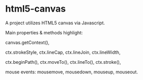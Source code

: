 # html5-canvas

A project utilizes HTML5 canvas via Javascript.


Main properties & methods highlight:

canvas.getContext(), 

ctx.strokeStyle, ctx.lineCap, ctx.lineJoin, ctx.lineWidth,

ctx.beginPath(), ctx.moveTo(), ctx.lineTo(), ctx.stroke(),

mouse events: mousemove, mousedown, mouseup, mouseout.
